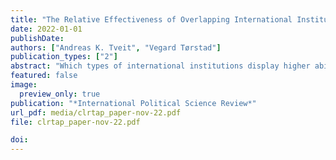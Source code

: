 ```yaml
---
title: "The Relative Effectiveness of Overlapping International Institutions: EU versus UN Regulations of Air Pollution"
date: 2022-01-01
publishDate: 
authors: ["Andreas K. Tveit", "Vegard Tørstad"]
publication_types: ["2"]
abstract: "Which types of international institutions display higher ability to change states’ behavior? This article assesses the relative environmental effectiveness of a management-based (‘soft’) and an enforcement-based (‘hard’) international agreement: the UN Sofia Protocol and an EU directive. Using difference-in-differences analysis, we find that the EU directive is more effective in inducing emissions reductions than the UN’s Sofia Protocol. We propose that the EU’s enforcement capacity is a likely driver of the directive’s effectiveness. The article makes two contributions to existing literature. First, we provide causal evidence on the relative importance of overlapping international institutions in regulating environmental policy outcomes, elucidating how an apparent emissions-reducing effect of a ‘soft’ UN Protocol is in fact driven by the existence of overlapping ‘hard’ EU regulation. Second, we demonstrate how states’ enthusiasm toward emissions regulations can explain the relative effectiveness of soft and hard law institutions."
featured: false
image:
  preview_only: true
publication: "*International Political Science Review*"
url_pdf: media/clrtap_paper-nov-22.pdf
file: clrtap_paper-nov-22.pdf

doi: 
---
```



